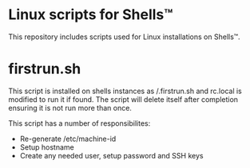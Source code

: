 # Linux scripts for Shells™

This repository includes scripts used for Linux installations on Shells™.

# firstrun.sh

This script is installed on shells instances as /.firstrun.sh and rc.local is
modified to run it if found. The script will delete itself after completion
ensuring it is not run more than once.

This script has a number of responsibilites:

* Re-generate /etc/machine-id
* Setup hostname
* Create any needed user, setup password and SSH keys

